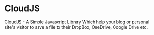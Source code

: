 # CloudJS
CloudJS - A Simple Javascript Library Which help your blog or personal site's visitor to save a file to their DropBox, OneDrive, Google Drive etc.
